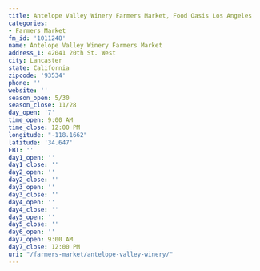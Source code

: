```yaml
---
title: Antelope Valley Winery Farmers Market, Food Oasis Los Angeles
categories:
- Farmers Market
fm_id: '1011248'
name: Antelope Valley Winery Farmers Market
address_1: 42041 20th St. West
city: Lancaster
state: California
zipcode: '93534'
phone: ''
website: ''
season_open: 5/30
season_close: 11/28
day_open: '7'
time_open: 9:00 AM
time_close: 12:00 PM
longitude: "-118.1662"
latitude: '34.647'
EBT: ''
day1_open: ''
day1_close: ''
day2_open: ''
day2_close: ''
day3_open: ''
day3_close: ''
day4_open: ''
day4_close: ''
day5_open: ''
day5_close: ''
day6_open: ''
day7_open: 9:00 AM
day7_close: 12:00 PM
uri: "/farmers-market/antelope-valley-winery/"
---
```



